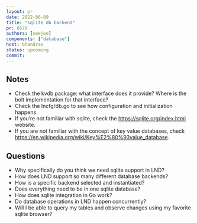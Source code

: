 ```yaml
---
layout: pr
date: 2022-06-09
title: "sqlite db backend"
pr: 6570
authors: [seejee]
components: ["database"]
host: bhandras
status: upcoming
commit:
---
```


## Notes

* Check the kvdb package: what interface does it provide? Where is the bolt implementation for that interface?
* Check the lncfg/db.go to see how configuration and initialization happens.
* If you’re not familiar with sqlite, check the https://sqlite.org/index.html website.
* If you are not familiar with the concept of key value databases, check https://en.wikipedia.org/wiki/Key%E2%80%93value_database.


## Questions

* Why specifically do you think we need sqlite support in LND?
* How does LND support so many different database backends?
* How is a specific backend selected and instantiated?
* Does everything need to be in one sqlite database?
* How does sqlite integration in Go work?
* Do database operations in LND happen concurrently?
* Will I be able to query my tables and observe changes using my favorite sqlite browser?